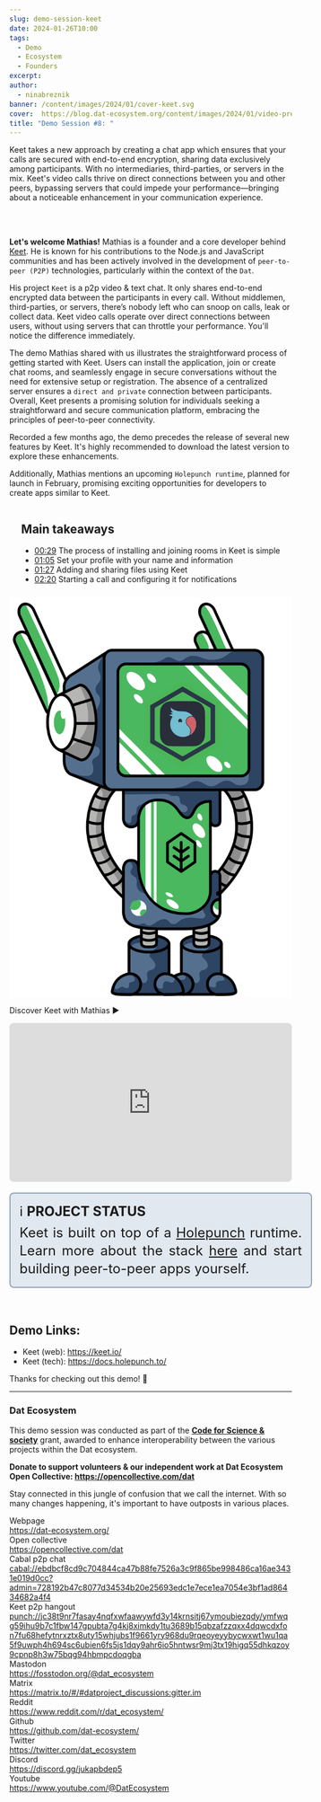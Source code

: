 ```yaml
---
slug: demo-session-keet
date: 2024-01-26T10:00
tags:
  - Demo
  - Ecosystem
  - Founders
excerpt: 
author:
  - ninabreznik
banner: /content/images/2024/01/cover-keet.svg
cover:  https://blog.dat-ecosystem.org/content/images/2024/01/video-preview-keet.png
title: "Demo Session #8: "
---
```


<div>

Keet takes a new approach by creating a chat app which ensures that your calls are secured with end-to-end encryption, sharing data exclusively among participants. With no intermediaries, third-parties, or servers in the mix. Keet's video calls thrive on direct connections between you and other peers, bypassing servers that could impede your performance—bringing about a noticeable enhancement in your communication experience.

<br/><br/>

**Let's welcome Mathias!** Mathias is a founder and a core developer behind <a href="https://keet.io/">Keet</a>. He is known for his contributions to the Node.js and JavaScript communities and has been actively involved in the development of `peer-to-peer (P2P)` technologies, particularly within the context of the `Dat`.

His project `Keet` is a p2p  video & text chat. It  only shares end-to-end encrypted data between the participants in every call. Without middlemen, third-parties, or servers, there’s nobody left who can snoop on calls, leak or collect data.
Keet video calls operate over direct connections between users, without using servers that can throttle your performance. You'll notice the difference immediately.

The demo Mathias shared with us illustrates the straightforward process of getting started with Keet. Users can install the application, join or create chat rooms, and seamlessly engage in secure conversations without the need for extensive setup or registration. The absence of a centralized server ensures a `direct and private` connection between participants. Overall, Keet presents a promising solution for individuals seeking a straightforward and secure communication platform, embracing the principles of peer-to-peer connectivity.

Recorded a few months ago, the demo precedes the release of several new features by Keet. It's highly recommended to download the latest version to explore these enhancements.

Additionally, Mathias mentions an upcoming `Holepunch runtime`, planned for launch in February, promising exciting opportunities for developers to create apps similar to Keet.

<div class="container">
  <div class="image">
    <img src="/content/images/2024/01/demo-keet.svg" alt="Keet logo with dat ecosystem robot" style="width: 100%;" />
  </div>
  <div>
  <h2>Main takeaways</h2>

  - [00:29](https://youtu.be/qiY_zunlJYg?t=29) The process of installing and joining rooms in Keet is simple
  - [01:05](https://youtu.be/qiY_zunlJYg?t=65) Set your profile with your name and information
  - [01:27](https://youtu.be/qiY_zunlJYg?t=87) Adding and sharing files using Keet
  - [02:20](https://youtu.be/qiY_zunlJYg?t=140) Starting a call and configuring it for notifications


  </div>
</div>

Discover Keet with Mathias ▶️
<iframe style="width: 100%; aspect-ratio: 16/9; border-radius: 0.5rem;" src="https://www.youtube.com/embed/qiY_zunlJYg?si=ZnKjZKVlDnwLBNtD" title="Keet demo session" frameborder="0" allow="accelerometer; autoplay; clipboard-write; encrypted-media; gyroscope; picture-in-picture; web-share" allowfullscreen></iframe>

<div class="note">
ℹ️ <b>Project Status</b> <br/>
Keet is built on top of a <a href="https://holepunch.to/">Holepunch</a> runtime. Learn more about the stack <a href="https://holepunch.to/">here</a> and start building peer-to-peer apps yourself.
</div>
<br/>


## Demo Links:
- Keet (web): https://keet.io/
- Keet (tech): https://docs.holepunch.to/

Thanks for checking out this demo! 👋
</div>


<style>
  /* mobile first */
.container {
  display: flex;
  flex-direction: column;
}

.note {
  width: 100%;
  background-color: rgb(226 232 240);
  padding: 16px;
  font-size: 1.5rem;
  line-height: 2rem;
  border: 2px solid rgb(148 163 184);
  border-radius: 0.5rem;
  margin: 16px 0;
  text-align: justify;
}

.note b {
  display: inline-block;
  margin-bottom: 6px;
  text-transform: uppercase;
}

.post-full-image {
  background-size: 75%;
  background-repeat: no-repeat;
}

.image-right {
  float:right;
}
.image-left {
  float:left;
}
/* .image {
  flex-grow: 1;
  margin-left: 30px;
  max-width: 30%;
} */
.image img {
  display:block;
  width:100%;
}

.container {
  flex-direction: column-reverse;
  justify-content: space-between;
  gap: 10px;
  align-items: center;
}

.image {
  flex-basis: 30%;
}

@media only screen and (min-width: 1024px) {
  .post-full-image {
    background-size: 50%;
  }

  .container {
    flex-direction: row;
    gap: 30px;
  }

  .image {
    flex-basis: 25%;
  }

  .note {
    padding: 16px 32px;
  }
}
</style>
</div>

------
<div class="about-ecosystem">

### Dat Ecosystem

This demo session was conducted as part of the **[Code for Science & society](https://www.codeforsociety.org/)** grant, awarded to enhance interoperability between the various projects within the Dat ecosystem.

**Donate to support volunteers & our independent work at Dat Ecosystem
Open Collective: https://opencollective.com/dat**

Stay connected in this jungle of confusion that we call the internet. With so many changes happening, it's important to have outposts in various places.

<div class="grid">
  <div class="name">Webpage</div>
  <div class="link"><a target="_blank" href="https://dat-ecosystem.org/">https://dat-ecosystem.org/</a></div>
  <div class="name">Open collective</div>
  <div class="link"><a target="_blank" href="https://opencollective.com/dat">https://opencollective.com/dat</a></div>
  <div class="name">Cabal p2p chat</div>
  <div class="link"><a target="_blank" href="#">cabal://ebdbcf8cd9c704844ca47b88fe7526a3c9f865be998486ca16ae3431e019d0cc?admin=728192b47c8077d34534b20e25693edc1e7ece1ea7054e3bf1ad86434682a4f4</a></div>
  <div class="name">Keet p2p hangout</div>
  <div class="link"><a target="_blank" href="#">punch://jc38t9nr7fasay4nqfxwfaawywfd3y14krnsitj67ymoubiezqdy/ymfwqg59ihu9b7c1fbw147gpubta7g4kj8ximkdy1tu3689b15qbzafzzqxx4dqwcdxfon7fu68hefytnrxztx8uty15whjubs1f9661yry968du9rqeoyeyybycwxwt1wu1qa5f9uwph4h694sc6ubien6fs5js1dqy9ahr6io5hntwsr9mj3tx19higq55dhkqzoy9cpnp8h3w75bqg94hbmpcdoqgba</a></div>
  <div class="name">Mastodon</div>
  <div class="link"><a target="_blank" href="https://fosstodon.org/@dat_ecosystem">https://fosstodon.org/@dat_ecosystem</a></div>
  <div class="name">Matrix</div>
  <div class="link"><a target="_blank" href="https://matrix.to/#/#datproject_discussions:gitter.im">https://matrix.to/#/#datproject_discussions:gitter.im</a></div>
  <div class="name">Reddit</div>
  <div class="link"><a target="_blank" href="https://www.reddit.com/r/dat_ecosystem/">https://www.reddit.com/r/dat_ecosystem/</a></div>
  <div class="name">Github</div>
  <div class="link"><a target="_blank" href="https://github.com/dat-ecosystem/">https://github.com/dat-ecosystem/</a></div>
  <div class="name">Twitter</div>
  <div class="link"><a target="_blank" href="https://twitter.com/dat_ecosystem">https://twitter.com/dat_ecosystem</a></div>
  <div class="name">Discord</div>
  <div class="link"><a target="_blank" href="https://discord.gg/jukapbdep5">https://discord.gg/jukapbdep5</a></div>
  <div class="name">Youtube</div>
  <div class="link"><a target="_blank" href="https://www.youtube.com/@DatEcosystem">https://www.youtube.com/@DatEcosystem</a></div>
</div>
</div>
